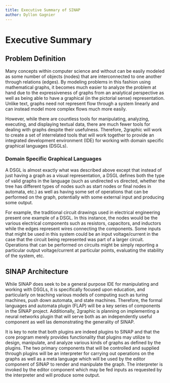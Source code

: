 ```yaml
---
title: Executive Summary of SINAP
author: Dyllon Gagnier
---
```

# Executive Summary

## Problem Definition

Many concepts within computer science and without can be easily modeled as some number of objects (nodes) that are interconnected to one another through relations (edges). By modeling problems in this fashion using mathematical graphs, it becomes much easier to analyze the problem at hand due to the expressiveness of graphs from an analytical perspective as well as being able to have a graphical (in the pictorial sense) representation. Unlike text, graphs need not represent flow through a system linearly and can instead model more complex flows much more easily.

However, while there are countless tools for manipulating, analyzing, executing, and displaying textual data, there are much fewer tools for dealing with graphs despite their usefulness. Therefore, 2graphic will work to create a set of interrelated tools that will work together to provide an integrated development environment (IDE) for working with domain specific graphical languages (DSGLs).

### Domain Specific Graphical Languages

A DSGL is almost exactly what was described above except that instead of just having a graph as a visual representation, a DSGL defines both the type of valid graphs in the language (such as undirected vs directed, whether the tree has different types of nodes such as start nodes or final nodes in automata, etc.) as well as having some set of operations that can be performed on the graph, potentially with some external input and producing some output.

For example, the traditional circuit drawings used in electrical engineering present one example of a DSGL. In this instance, the nodes would be the various electrical components such as resistors, capacitors, and inductors while the edges represent wires connecting the components. Some inputs that might be used in this system could be an input voltage/current in the case that the circuit being represented was part of a larger circuit. Operations that can be performed on circuits might be simply reporting a particular output voltage/current at particular points, evaluating the stability of the system, etc.

## SINAP Architecture

While SINAP does seek to be a general purpose IDE for manipulating and working with DSGLs, it is specifically focused upon education, and particularly on teaching various models of computing such as turing machines, push down automata, and state machines. Therefore, the formal languages and automata plugin (FLAP) will be a key series of components in the SINAP project. Additionally, 2graphic is planning on implementing a neural networks plugin that will serve both as an independently useful component as well las demonstrating the generality of SINAP.

It is key to note that both plugins are indeed plugins to SINAP and that the core program merely provides functionality that plugins may utilize to design, manipulate, and analyze various kinds of graphs as defined by the plugins. The two primary components that will be controlled and supplied through plugins will be an interpreter for carrying out operations on the graphs as well as a meta language which will be used by the editor component of SINAP to render and manipulate the graph. The interpreter is invoked by the editor component which may be fed inputs as requested by the interpreter and will produce some output.
